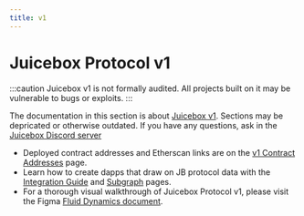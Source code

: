 ```yaml
---
title: v1
---
```


# Juicebox Protocol v1

:::caution
Juicebox v1 is not formally audited. All projects built on it may be vulnerable to bugs or exploits.
:::

The documentation in this section is about [Juicebox v1](https://github.com/jbx-protocol/juice-contracts-v1). Sections may be depricated or otherwise outdated. If you have any questions, ask in the [Juicebox Discord server](https://discord.com/invite/5JsDvuyCPd)

* Deployed contract addresses and Etherscan links are on the [v1 Contract Addresses](/dev/deprecated/v1/resources/contract-addresses.md) page.
* Learn how to create dapps that draw on JB protocol data with the [Integration Guide](/dev/deprecated/v1/developers/integration-guide.md) and [Subgraph](/dev/resources/subgraph) pages.
* For a thorough visual walkthrough of Juicebox Protocol v1, please visit the Figma [Fluid Dynamics document](https://www.figma.com/file/dHsQ7Bt3ryXbZ2sRBAfBq5/Fluid-Dynamics).
